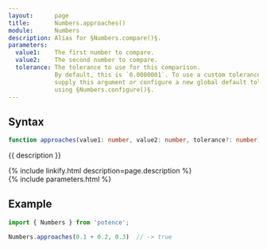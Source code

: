 ```yaml
---
layout:      page
title:       Numbers.approaches()
module:      Numbers
description: Alias for §Numbers.compare()§.
parameters:
  value1:    The first number to compare.
  value2:    The second number to compare.
  tolerance: The tolerance to use for this comparison.
             By default, this is `0.0000001`. To use a custom tolerance, either
             supply this argument or configure a new global default tolerance
             using §Numbers.configure()§.
---
```

## Syntax

```ts
function approaches(value1: number, value2: number, tolerance?: number): boolean
```

{{ description }}
<div class="description">{% include linkify.html description=page.description %}</div>
{% include parameters.html %}

## Example

```ts
import { Numbers } from 'potence';

Numbers.approaches(0.1 + 0.2, 0.3)  // -> true
```
